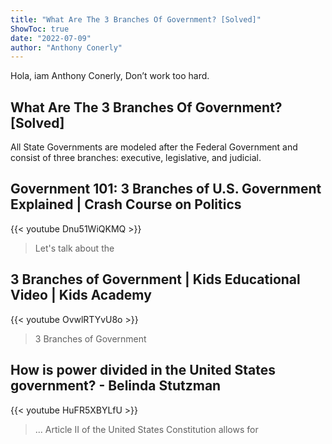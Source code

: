 ```yaml
---
title: "What Are The 3 Branches Of Government? [Solved]"
ShowToc: true 
date: "2022-07-09"
author: "Anthony Conerly" 
---
```


Hola, iam Anthony Conerly, Don’t work too hard.
## What Are The 3 Branches Of Government? [Solved]
All State Governments are modeled after the Federal Government and consist of three branches: executive, legislative, and judicial.

## Government 101: 3 Branches of U.S. Government Explained | Crash Course on Politics
{{< youtube Dnu51WiQKMQ >}}
>Let's talk about the 

## 3 Branches of Government | Kids Educational Video | Kids Academy
{{< youtube OvwlRTYvU8o >}}
>3 Branches of Government

## How is power divided in the United States government? - Belinda Stutzman
{{< youtube HuFR5XBYLfU >}}
>... Article II of the United States Constitution allows for 


